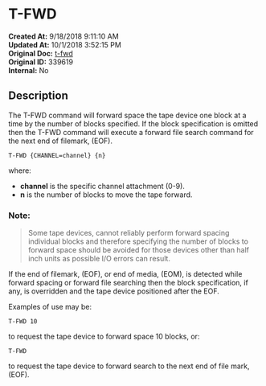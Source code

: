 # T-FWD

**Created At:** 9/18/2018 9:11:10 AM  
**Updated At:** 10/1/2018 3:52:15 PM  
**Original Doc:** [t-fwd](https://docs.jbase.com/49399-tape/t-fwd)  
**Original ID:** 339619  
**Internal:** No  


## Description

The T-FWD command will forward space the tape device one block at a time by the number of blocks specified. If the block specification is omitted then the T-FWD command will execute a forward file search command for the next end of filemark, (EOF).

```
T-FWD {CHANNEL=channel} {n}
```

where:

- **channel** is the specific channel attachment (0-9).
- **n** is the number of blocks to move the tape forward.




### Note: 


> Some tape devices, cannot reliably perform forward spacing individual blocks and therefore specifying the number of blocks to forward space should be avoided for those devices other than half inch units as possible I/O errors can result.


If the end of filemark, (EOF), or end of media, (EOM), is detected while forward spacing or forward file searching then the block specification, if any, is overridden and the tape device positioned after the EOF.





Examples of use may be:

```
T-FWD 10
```

to request the tape device to forward space 10 blocks, or:

```
T-FWD
```

to request the tape device to forward search to the next end of file mark, (EOF).
